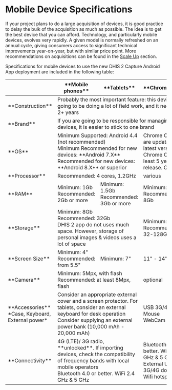 # Mobile Device Specifications

<!--DHIS2-SECTION-ID:mobile_specs-->

If your project plans to do a large acquisition of devices, it is good practice to delay the bulk of the acquisition as much as possible. The idea is to get the best device that you can afford. Technology, and particularly mobile devices, evolves very rapidly. A given model is normally refreshed on an annual cycle, giving consumers access to significant technical improvements year-on-year, but with similar price point. More recommendations on acquisitions can be found in the [<span class="underline">Scale Up</span>](#scale-up) section.

Specifications for mobile devices to use the new DHIS 2 Capture Android App deployment are included in the following table:

<table>
<thead>
<tr class="header">
<th></th>
<th>**Mobile phones**</th>
<th>**Tablets**</th>
<th>**Chromebooks**</th>
</tr>
</thead>
<tbody>
<tr>
<td>**Construction**</td>
<td colspan="3">Probably the most important feature: this device is going to be doing a lot of field work, and it needs to last 2+ years</td>
</tr>
<tr>
<td>**Brand**</td>
<td colspan="3">If you are going to be responsible for managing a lot of devices, it is easier to stick to one brand</td>
</tr>
<tr>
<td>**OS**</td>
<td colspan="2"> 
Minimum Supported: Android 4.4 (not recommended) <br />
Minimum Recommended for new devices: **Android 7.X** <br />
Recommended for new devices: **Android 8.X** or superior
</td>
<td>Chrome OS devices are updatable to the latest version of Chrome OS for at least 5 years after release. Check <a href="https://support.google.com/chrome/a/answer/6220366?hl=en"><span class="underline">here</span></a></td>
</tr>
<tr>
<td>**Processor**</td>
<td colspan="2">Recommended: 4 cores, 1.2GHz</td>
<td>various</td>
</tr>
<tr>
<td>**RAM**</td>
<td>
Minimum: 1Gb <br />
Recommended: 2Gb or more
</td>
<td>
Minimum: 1.5Gb<br />
Recommended: 3Gb or more
</td>
<td>
Minimum: 4Gb<br />
Recommended: 4-8Gb
</td>
</tr>
<tr>
<td>**Storage**</td>
<td colspan="2">
Minimum: 8Gb <br />
Recommended: 32Gb <br />
DHIS 2 app do not uses much space. However, storage of personal images & videos uses a lot of space
</td>
<td>
Minimum: 16Gb<br />
Recommended: 32-128Gb
</td>
</tr>
<tr>
<td>**Screen Size**</td>
<td>
Minimum: 4" <br />
Recommended: from 5.5"
</td>
<td>Minimum: 7"</td>
<td>11" - 14"</td>
</tr>
<tr>
<td>**Camera**</td>
<td colspan="2">
Minimum: 5Mpx, with flash <br />
Recommended: at least 8Mpx, flash
</td>
<td>optional</td>
</tr>
<tr>
<td>
**Accessories**
*Case, Keyboard, External power*
</td>
<td colspan="2">	
Consider an appropriate external cover and a screen protector. For tablets, consider an external keyboard for desk operation <br />
Consider supplying an external power bank (10,000 mAh - 20,000 mAh)
</td>
<td>
USB 3G/4G modem <br />
Mouse <br />
WebCam
</td>
</tr>
<tr>
<td>**Connectivity**</td>
<td colspan="2">
4G (LTE)/ 3G radio, **unlocked**. If importing devices, check the compatibility of frequency bands with local mobile operators <br />
Bluetooth 4.0 or better. WiFi 2.4 GHz &amp; 5 GHz
</td>
<td>
Bluetooth 4.0 or better. WiFi 2.4 GHz &amp; 5 GHz <br />
External USB 3G/4G dongle or Wifi hotspot <br />
</td>
</tr>
</tbody>
</table>

